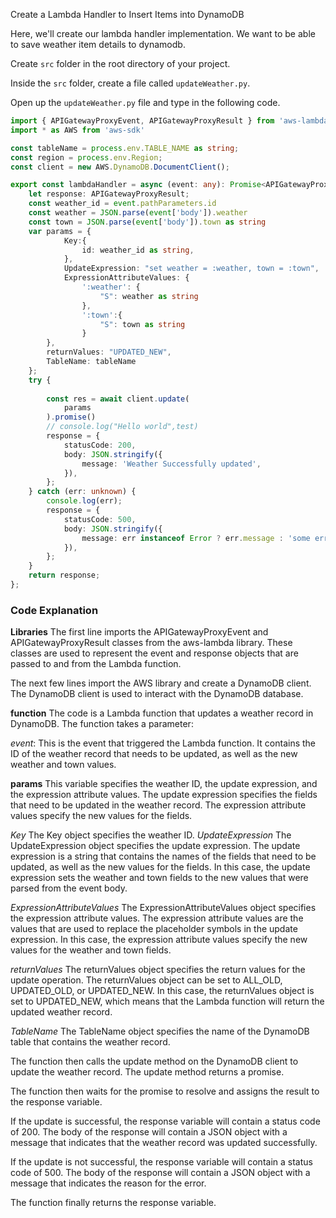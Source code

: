Create a Lambda Handler to Insert Items into DynamoDB

Here, we'll create our lambda handler implementation. We want to be able to save weather 
item details to dynamodb.

Create `src` folder in the root directory of your project. 

Inside the `src` folder, create a file called `updateWeather.py`.

Open up the `updateWeather.py` file and type in the following code.


```ts
import { APIGatewayProxyEvent, APIGatewayProxyResult } from 'aws-lambda';
import * as AWS from 'aws-sdk'

const tableName = process.env.TABLE_NAME as string;
const region = process.env.Region;
const client = new AWS.DynamoDB.DocumentClient();

export const lambdaHandler = async (event: any): Promise<APIGatewayProxyResult> => {
    let response: APIGatewayProxyResult;
    const weather_id = event.pathParameters.id
    const weather = JSON.parse(event['body']).weather
    const town = JSON.parse(event['body']).town as string
    var params = {
            Key:{
                id: weather_id as string,
            },
            UpdateExpression: "set weather = :weather, town = :town",
            ExpressionAttributeValues: {
                ':weather': {
                    "S": weather as string
                },
                ':town':{
                    "S": town as string
                }
        },
        returnValues: "UPDATED_NEW",
        TableName: tableName
    };
    try {
        
        const res = await client.update(
            params
        ).promise()
        // console.log("Hello world",test)
        response = {
            statusCode: 200,
            body: JSON.stringify({
                message: 'Weather Successfully updated',
            }),
        };
    } catch (err: unknown) {
        console.log(err);
        response = {
            statusCode: 500,
            body: JSON.stringify({
                message: err instanceof Error ? err.message : 'some error happened',
            }),
        };
    }
    return response;
};
```

### Code Explanation

**Libraries**
The first line imports the APIGatewayProxyEvent and APIGatewayProxyResult classes from the aws-lambda library. These classes are used to represent the event and response objects that are passed to and from the Lambda function.

The next few lines import the AWS library and create a DynamoDB client. The DynamoDB client is used to interact with the DynamoDB database.

**function**
The code is a Lambda function that updates a weather record in DynamoDB. The function takes a parameter:

*event*: This is the event that triggered the Lambda function. It contains the ID of the weather record that needs to be updated, as well as the new weather and town values.

**params**
This variable specifies the weather ID, the update expression, and the expression attribute values. The update expression specifies the fields that need to be updated in the weather record. The expression attribute values specify the new values for the fields.

*Key*
The Key object specifies the weather ID. 
*UpdateExpression*
The UpdateExpression object specifies the update expression. The update expression is a string that contains the names of the fields that need to be updated, as well as the new values for the fields. In this case, the update expression sets the weather and town fields to the new values that were parsed from the event body.

*ExpressionAttributeValues*
The ExpressionAttributeValues object specifies the expression attribute values. The expression attribute values are the values that are used to replace the placeholder symbols in the update expression. In this case, the expression attribute values specify the new values for the weather and town fields.

*returnValues*
The returnValues object specifies the return values for the update operation. The returnValues object can be set to ALL_OLD, UPDATED_OLD, or UPDATED_NEW. In this case, the returnValues object is set to UPDATED_NEW, which means that the Lambda function will return the updated weather record.

*TableName*
The TableName object specifies the name of the DynamoDB table that contains the weather record.


The function then calls the update method on the DynamoDB client to update the weather record. The update method returns a promise. 

The function then waits for the promise to resolve and assigns the result to the response variable.

If the update is successful, the response variable will contain a status code of 200. The body of the response will contain a JSON object with a message that indicates that the weather record was updated successfully.

If the update is not successful, the response variable will contain a status code of 500. The body of the response will contain a JSON object with a message that indicates the reason for the error.

The function finally returns the response variable.